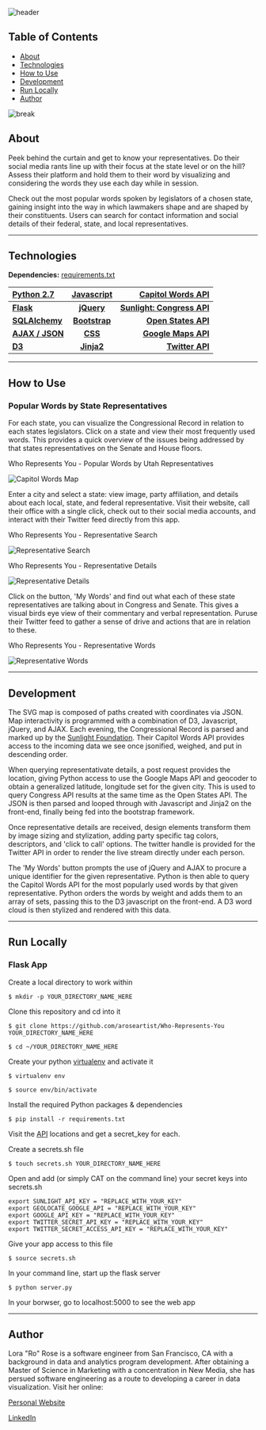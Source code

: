 ![header](markdown/background-header.png "header")

## Table of Contents

* [About](#about)
* [Technologies](#tech)
* [How to Use](#how)
* [Development](#dev)
* [Run Locally](#run)
* [Author](#author)

![break](markdown/background-line.jpg "line break")

## <a name="about"></a>About

Peek behind the curtain and get to know your representatives. Do their social media rants line up with their focus at the state level or on the hill? Assess their platform and hold them to their word by visualizing and considering the words they use each day while in session.

Check out the most popular words spoken by legislators of a chosen state, gaining insight into the way in which lawmakers shape and are shaped by their constituents. Users can search for contact information and social details of their federal, state, and local representatives.

***

## <a name="tech"></a>Technologies

**Dependencies:** [requirements.txt](https://github.com/aroseartist/Who-Represents-You/README.md "Dependencies")

[Python 2.7](https://www.python.org/ "Python")    | [Javascript](https://www.python.org/ "Javascript")    | **[Capitol Words API](http://sunlightlabs.github.io/Capitol-Words/ "Sunlight: Capitol Words")**
:----------- | :-----------: | -----------:
**[Flask](http://flask.pocoo.org/ "Flask")**           | **[jQuery](https://jquery.com/ "jQuery")**           | **[Sunlight: Congress API](https://sunlightlabs.github.io/congress/ "Sunlight: Congress")**
**[SQLAlchemy](http://www.sqlalchemy.org/ "SQLAlchemy")**           | **[Bootstrap](http://getbootstrap.com/ "Bootstrap")**           | **[Open States API](http://sunlightlabs.github.io/openstates-api/ "Sunlight: Open States")**
**[AJAX / JSON](https://api.jquery.com/category/ajax/ "AJAX")**           | **[CSS](https://developer.mozilla.org/en-US/docs/Web/CSS "CSS")**           | **[Google Maps API](https://developers.google.com/maps/ "Google Maps")**
**[D3](https://d3js.org/ "D3")**           | **[Jinja2](http://jinja.pocoo.org/ "Jinja2")**           | **[Twitter API](https://dev.twitter.com/ "Twitter")**

***

## <a name="how"></a>How to Use
### Popular Words by State Representatives

For each state, you can visualize the Congressional Record in relation to each states legislators. Click on a state and view their most frequently used words. This provides a quick overview of the issues being addressed by that states representatives on the Senate and House floors.

Who Represents You - Popular Words by Utah Representatives

![Capitol Words Map](markdown/WRY_map.png "Map")

Enter a city and select a state: view image, party affiliation, and details about each local, state, and federal representative. Visit their website, call their office with a single click, check out to their social media accounts, and interact with their Twitter feed directly from this app.

Who Represents You - Representative Search

![Representative Search](markdown/WRY_repfind.png "Representative Search")

Who Represents You - Representative Details

![Representative Details](markdown/WRY_reps.png "Representative Details")

Click on the button, 'My Words' and find out what each of these state representatives are talking about in Congress and Senate. This gives a visual birds eye view of their commentary and verbal representation. Puruse their Twitter feed to gather a sense of drive and actions that are in relation to these.

Who Represents You - Representative Words

![Representative Words](markdown/WRY_words.png "Representative Words")

***

## <a name="dev"></a>Development

The SVG map is composed of paths created with coordinates via JSON. Map interactivity is programmed with a combination of D3, Javascript, jQuery, and AJAX. Each evening, the Congressional Record is parsed and marked up by the [Sunlight Foundation](http://sunlightfoundation.com/ "Sunlight Foundation"). Their Capitol Words API provides access to the incoming data we see once jsonified, weighed, and put in descending order.

When querying representativate details, a post request provides the location, giving Python access to use the Google Maps API and geocoder to obtain a generalized latitude, longitude set for the given city. This is used to query Congress API results at the same time as the Open States API. The JSON is then parsed and looped through with Javascript and Jinja2 on the front-end, finally being fed into the bootstrap framework.

Once representative details are received, design elements transform them by image sizing and stylization, adding party specific tag colors, descriptors, and 'click to call' options. The twitter handle is provided for the Twitter API in order to render the live stream directly under each person.

The 'My Words' button prompts the use of jQuery and AJAX to procure a unique identifier for the given representative. Python is then able to query the Capitol Words API for the most popularly used words by that given representative. Python orders the words by weight and adds them to an array of sets, passing this to the D3 javascript on the front-end. A D3 word cloud is then stylized and rendered with this data.

***

## <a name="run"></a>Run Locally
### Flask App

Create a local directory to work within

	$ mkdir -p YOUR_DIRECTORY_NAME_HERE

Clone this repository and cd into it
	
	$ git clone https://github.com/aroseartist/Who-Represents-You YOUR_DIRECTORY_NAME_HERE
	
	$ cd ~/YOUR_DIRECTORY_NAME_HERE

Create your python [virtualenv](http://docs.python-guide.org/en/latest/dev/virtualenvs/ "VirtualEnv") and activate it

	$ virtualenv env
	
	$ source env/bin/activate

Install the required Python packages & dependencies
	
	$ pip install -r requirements.txt

Visit the [API](#api) locations and get a secret_key for each.

Create a secrets.sh file

	$ touch secrets.sh YOUR_DIRECTORY_NAME_HERE

Open and add (or simply CAT on the command line) your secret keys into secrets.sh

	export SUNLIGHT_API_KEY = "REPLACE_WITH_YOUR_KEY"  
	export GEOLOCATE_GOOGLE_API = "REPLACE_WITH_YOUR_KEY"  
	export GOOGLE_API_KEY = "REPLACE_WITH_YOUR_KEY"  
	export TWITTER_SECRET_API_KEY = "REPLACE_WITH_YOUR_KEY"  
	export TWITTER_SECRET_ACCESS_API_KEY = "REPLACE_WITH_YOUR_KEY"

Give your app access to this file

	$ source secrets.sh

In your command line, start up the flask server
	
	$ python server.py
	
In your borwser, go to localhost:5000 to see the web app

***

## <a name="author"></a>Author

Lora "Ro" Rose is a software engineer from San Francisco, CA with a background in data and analytics program development. After obtaining a Master of Science in Marketing with a concentration in New Media, she has persued software engineering as a route to developing a career in data visualization. Visit her online:

[Personal Website](http://www.aroseartist.com/ "ARoseArtist")

[LinkedIn](linkedin.com/in/aroseartist "Lora Rose")
